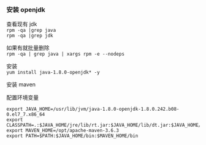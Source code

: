 ### 安装 openjdk

查看现有 jdk  
`rpm -qa |grep java`  
`rpm -qa |grep jdk` 

如果有就批量删除  
`rpm -qa | grep java | xargs rpm -e --nodeps` 

安装  
`yum install java-1.8.0-openjdk* -y`  

安装 maven  

配置环境变量  
```
export JAVA_HOME=/usr/lib/jvm/java-1.8.0-openjdk-1.8.0.242.b08-0.el7_7.x86_64
export CLASSPATH=.:$JAVA_HOME/jre/lib/rt.jar:$JAVA_HOME/lib/dt.jar:$JAVA_HOME/lib/tools.jar
export MAVEN_HOME=/opt/apache-maven-3.6.3
export PATH=$PATH:$JAVA_HOME/bin:$MAVEN_HOME/bin
```
